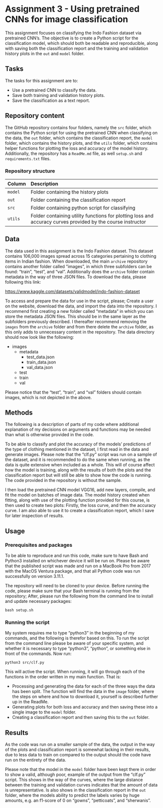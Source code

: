 # Assignment 3 - Using pretrained CNNs for image classification
This assignment focuses on classifying the Indo Fashion dataset via pretrained CNN’s. The objective is to create a Python script for the classification model, which should both be readable and reproducible, along with saving both the classification report and the training and validation history plots in the ```out``` and ```model``` folder. 

## Tasks
The tasks for this assignment are to:
-	Use a pretrained CNN to classify the data.
-	Save both training and validation history plots.
-	Save the classification as a text report.

## Repository content
The GitHub repository contains four folders, namely the ```src``` folder, which contains the Python script for using the pretrained CNN when classifying on the data, the ```out``` folder, which contains the classification report, the ```model``` folder, which contains the history plots, and the ```utils``` folder, which contains helper functions for plotting the loss and accuracy of the model history. Additionally, the repository has a ```ReadMe.md``` file, as well ```setup.sh``` and ```requirements.txt``` files.

### Repository structure
| Column | Description|
|--------|:-----------|
| ```model``` | Folder containing the history plots |
| ```out``` | Folder containing the classification report |
| ```src``` | Folder containing python script for classifying |
| ```utils``` | Folder containing utility functions for plotting loss and accuracy curves provided by the course instructor |

## Data
The data used in this assignment is the Indo Fashion dataset. This dataset contains 106,000 images spread across 15 categories pertaining to clothing items in Indian fashion.
When downloaded, the main ```archive``` repository contains another folder called ”images”, in which three subfolders can be found: “train”, “test”, and “val”. Additionally does the ```archive``` folder contain metadata in the way of three JSON files. To download the data, please following this link:

https://www.kaggle.com/datasets/validmodel/indo-fashion-dataset

To access and prepare the data for use in the script, please; Create a user on the website, download the data, and import the data into the repository. I recommend first creating a new folder called “metadata” in which you can store the metadata JSON files. This should be in the same layer as the subfolders previously described. I thereafter recommend removing the ```images``` from the ```archive``` folder and from there delete the ```archive``` folder, as this only adds to unnecessary content in the repository. The data directory should now look like the following:

- images
  - metadata
    - test_data.json
    - train_data.json
    - val_data.json
  - test
  - train
  - val

Please notice that the “test”, “train”, and “val” folders should contain images, which is not depicted in the above. 

## Methods
The following is a description of parts of my code where additional explanation of my decisions on arguments and functions may be needed than what is otherwise provided in the code. 

To be able to classify and plot the accuracy of the models’ predictions of the type of clothing mentioned in the dataset, I first read in the data and generate images. 
Please note that the “clf.py” script was run on a sample of the dataset, and it is recommended to do the same when running, as the data is quite extensive when included as a whole. This will of course affect how the model is training, along with the results of both the plots and the classification report but will still be able to show how the code is running. The code provided in the repository is without the sample.

I then load the pretrained CNN model VGG16, add new layers, compile, and fit the model on batches of image data. The model history created when fitting, along with use of the plotting function provided for this course, is then used to create two plots: Firstly, the loss curve, and then the accuracy curve. I am also able to use it to create a classification report, which I save for later inspection of results. 


## Usage
### Prerequisites and packages
To be able to reproduce and run this code, make sure to have Bash and Python3 installed on whichever device it will be run on. Please be aware that the published script was made and run on a MacBook Pro from 2017 with the MacOS Ventura package, and that all Python code was run successfully on version 3.11.1.

The repository will need to be cloned to your device. Before running the code, please make sure that your Bash terminal is running from the repository; After, please run the following from the command line to install and update necessary packages:

    bash setup.sh

### Running the script
My system requires me to type “python3” in the beginning of my commands, and the following is therefor based on this. To run the script from the command line please be aware of your specific system, and whether it is necessary to type “python3”, “python”, or something else in front of the commands. Now run:

    python3 src/clf.py

This will active the script. When running, it will go through each of the functions in the order written in my main function. That is:
-	Processing and generating the data for each of the three ways the data has been split. The function will find the data in the ```image``` folder, where the steps on where and how to download it, yourself is described further up in the ReadMe. 
-	Generating plots for both loss and accuracy and then saving these into a single image to the ```model``` folder.
-	Creating a classification report and then saving this to the ```out``` folder.

## Results
As the code was run on a smaller sample of the data, the output in the way of the plots and classification report is somewhat lacking in their results, due to less data to train on compared to the output should the code have run on the entirety of the data.

Please note that the model in the ```model``` folder have been kept there in order to show a valid, although poor, example of the output from the “clf.py” script. This shows in the way of the curves, where the large distance between the training and validation curves indicates that the amount of data is unrepresentative. Is also shows in the classification report in the ```out``` folder, where the models ability to predict the labels varies by huge amounts, e.g. an f1-score of 0 on “gowns”, “petticoats”, and “sherwanis”.

